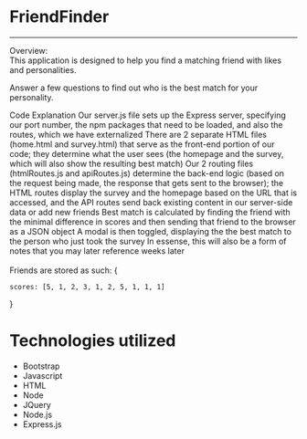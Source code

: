 # FriendFinder


<hr>

Overview: <br>
This application is designed to help you find a matching friend with likes and personalities. 

Answer a few questions to find out who is the best match for your personality.


Code Explanation
Our server.js file sets up the Express server, specifying our port number, the npm packages that need to be loaded, and also the routes, which we have externalized
There are 2 separate HTML files (home.html and survey.html) that serve as the front-end portion of our code; they determine what the user sees (the homepage and the survey, which will also show the resulting best match)
Our 2 routing files (htmlRoutes.js and apiRoutes.js) determine the back-end logic (based on the request being made, the response that gets sent to the browser); the HTML routes display the survey and the homepage based on the URL that is accessed, and the API routes send back existing content in our server-side data or add new friends
Best match is calculated by finding the friend with the minimal difference in scores and then sending that friend to the browser as a JSON object
A modal is then toggled, displaying the the best match to the person who just took the survey
In essense, this will also be a form of notes that you may later reference weeks later<br>
<br>
Friends are stored as such:
{
	
	scores: [5, 1, 2, 3, 1, 2, 5, 1, 1, 1]
}

<h1>Technologies utilized</h1>

<ul>
	<li>Bootstrap</li>
	<li>Javascript</li>
	<li>HTML</li>
	<li>Node</li>
	<li>JQuery</li>
	<li>Node.js</li>
	<li>Express.js</li>
</ul>
